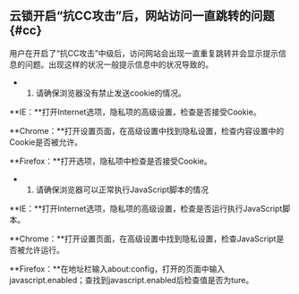 ## 云锁开启“抗CC攻击”后，网站访问一直跳转的问题 {#cc}

用户在开启了“抗CC攻击”中级后，访问网站会出现一直重复跳转并会显示提示信息的问题。出现这样的状况一般提示信息中的状况导致的。

*   1.  请确保浏览器没有禁止发送cookie的情况。

**IE：**打开Internet选项，隐私项的高级设置，检查是否接受Cookie。

**Chrome：**打开设置页面，在高级设置中找到隐私设置，检查内容设置中的Cookie是否被允许。

**Firefox：**打开选项，隐私项中检查是否接受Cookie。

*   1.  请确保浏览器可以正常执行JavaScript脚本的情况

**IE：**打开Internet选项，隐私项的高级设置，检查是否运行执行JavaScript脚本。

**Chrome：**打开设置页面，在高级设置中找到隐私设置，检查JavaScript是否被允许运行。

**Firefox：**在地址栏输入about:config，打开的页面中输入javascript.enabled；查找到javascript.enabled后检查值是否为ture。